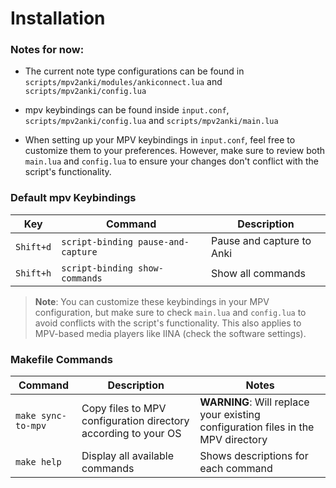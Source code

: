 # Installation

### Notes for now:
- The current note type configurations can be found in `scripts/mpv2anki/modules/ankiconnect.lua`
  and `scripts/mpv2anki/config.lua`

- mpv keybindings can be found inside `input.conf`, `scripts/mpv2anki/config.lua`
  and `scripts/mpv2anki/main.lua`
- When setting up your MPV keybindings in `input.conf`, feel free to customize
  them to your preferences. However, make sure to review both `main.lua` and `config.lua`
  to ensure your changes don't conflict with the script's functionality.

### Default mpv Keybindings

| Key       | Command                            | Description               | 
|-----------|------------------------------------|---------------------------|
| `Shift+d` | `script-binding pause-and-capture` | Pause and capture to Anki |
| `Shift+h` | `script-binding show-commands`     | Show all commands         |

> **Note**: You can customize these keybindings in your MPV configuration,
> but make sure to check `main.lua` and `config.lua` to avoid conflicts with
> the script's functionality. This also applies to MPV-based media players like IINA (check the software settings).


### Makefile Commands

| Command            | Description                                                    | Notes                                                                            |
|--------------------|----------------------------------------------------------------|----------------------------------------------------------------------------------|
| `make sync-to-mpv` | Copy files to MPV configuration directory according to your OS | **WARNING**: Will replace your existing configuration files in the MPV directory |
| `make help`        | Display all available commands                                 | Shows descriptions for each command                                              |

